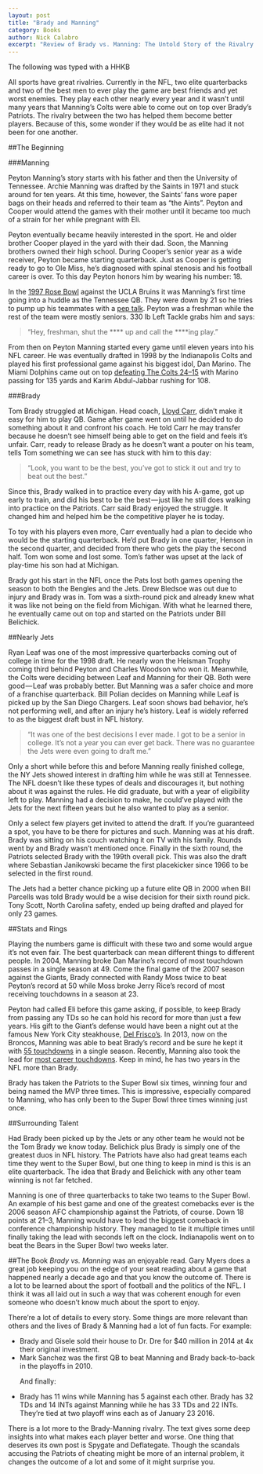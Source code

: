 ```yaml
---
layout: post
title: "Brady and Manning"
category: Books
author: Nick Calabro
excerpt: "Review of Brady vs. Manning: The Untold Story of the Rivalry That Transformed the NFL"
---
```


<meta name="twitter:card" content="summary" />
<meta name="twitter:site" content="@NickCalabs" />
<meta name="twitter:title" content="{{ page.title }}" />
<meta name="twitter:description" content="Nick Calabro's Blog" />

<div class="message">The following was typed with a HHKB</div>


All sports have great rivalries. Currently in the NFL, two elite quarterbacks and two of the best men to ever play the game are best friends and yet worst enemies. They play each other nearly every year and it wasn’t until many years that Manning’s Colts were able to come out on top over Brady’s Patriots. The rivalry between the two has helped them become better players. Because of this, some wonder if they would be as elite had it not been for one another.


##The Beginning

###Manning

Peyton Manning’s story starts with his father and then the University of Tennessee. Archie Manning was drafted by the Saints in 1971 and stuck around for ten years. At this time, however, the Saints’ fans wore paper bags on their heads and referred to their team as “the Aints”. Peyton and Cooper would attend the games with their mother until it became too much of a strain for her while pregnant with Eli.

Peyton eventually became heavily interested in the sport. He and older brother Cooper played in the yard with their dad. Soon, the Manning brothers owned their high school. During Cooper’s senior year as a wide receiver, Peyton became starting quarterback. Just as Cooper is getting ready to go to Ole Miss, he’s diagnosed with spinal stenosis and his football career is over. To this day Peyton honors him by wearing his number: 18.

In the [1997 Rose Bowl](http://articles.latimes.com/1997/sep/07/sports/sp-29900) against the UCLA Bruins it was Manning’s first time going into a huddle as the Tennessee QB. They were down by 21 so he tries to pump up his teammates with a [pep talk](https://www.youtube.com/watch?v=shZ4vf1Anq4&feature=youtu.be&t=8m1s). Peyton was a freshman while the rest of the team were mostly seniors. 330 lb Left Tackle grabs him and says:

>“Hey, freshman, shut the **** up and call the ****ing play.”

From then on Peyton Manning started every game until eleven years into his NFL career. He was eventually drafted in 1998 by the Indianapolis Colts and played his first professional game against his biggest idol, Dan Marino. The Miami Dolphins came out on top [defeating The Colts 24–15](http://www.pro-football-reference.com/boxscores/199809060clt.htm) with Marino passing for 135 yards and Karim Abdul-Jabbar rushing for 108.


###Brady

Tom Brady struggled at Michigan. Head coach, [Lloyd Carr](https://en.wikipedia.org/wiki/Lloyd_Carr), didn’t make it easy for him to play QB. Game after game went on until he decided to do something about it and confront his coach. He told Carr he may transfer because he doesn’t see himself being able to get on the field and feels it’s unfair. Carr, ready to release Brady as he doesn’t want a pouter on his team, tells Tom something we can see has stuck with him to this day:

>“Look, you want to be the best, you’ve got to stick it out and try to beat out the best.”

Since this, Brady walked in to practice every day with his A-game, got up early to train, and did his best to be the best — just like he still does walking into practice on the Patriots. Carr said Brady enjoyed the struggle. It changed him and helped him be the competitive player he is today.

To toy with his players even more, Carr eventually had a plan to decide who would be the starting quarterback. He’d put Brady in one quarter, Henson in the second quarter, and decided from there who gets the play the second half. Tom won some and lost some. Tom’s father was upset at the lack of play-time his son had at Michigan.

Brady got his start in the NFL once the Pats lost both games opening the season to both the Bengles and the Jets. Drew Bledsoe was out due to injury and Brady was in. Tom was a sixth-round pick and already knew what it was like not being on the field from Michigan. With what he learned there, he eventually came out on top and started on the Patriots under Bill Belichick.


##Nearly Jets

Ryan Leaf was one of the most impressive quarterbacks coming out of college in time for the 1998 draft. He nearly won the Heisman Trophy coming third behind Peyton and Charles Woodson who won it. Meanwhile, the Colts were deciding between Leaf and Manning for their QB. Both were good — Leaf was probably better. But Manning was a safer choice and more of a franchise quarterback. Bill Polian decides on Manning while Leaf is picked up by the San Diego Chargers. Leaf soon shows bad behavior, he’s not performing well, and after an injury he’s history. Leaf is widely referred to as the biggest draft bust in NFL history.

>“It was one of the best decisions I ever made. I got to be a senior in college. It’s not a year you can ever get back. There was no guarantee the Jets were even going to draft me.”

Only a short while before this and before Manning really finished college, the NY Jets showed interest in drafting him while he was still at Tennessee. The NFL doesn’t like these types of deals and discourages it, but nothing about it was against the rules. He did graduate, but with a year of eligibility left to play. Manning had a decision to make, he could’ve played with the Jets for the next fifteen years but he also wanted to play as a senior.

Only a select few players get invited to attend the draft. If you’re guaranteed a spot, you have to be there for pictures and such. Manning was at his draft. Brady was sitting on his couch watching it on TV with his family. Rounds went by and Brady wasn’t mentioned once. Finally in the sixth round, the Patriots selected Brady with the 199th overall pick. This was also the draft where Sebastian Janikowski became the first placekicker since 1966 to be selected in the first round.

The Jets had a better chance picking up a future elite QB in 2000 when Bill Parcells was told Brady would be a wise decision for their sixth round pick. Tony Scott, North Carolina safety, ended up being drafted and played for only 23 games.


##Stats and Rings

Playing the numbers game is difficult with these two and some would argue it’s not even fair. The best quarterback can mean different things to different people. In 2004, Manning broke Dan Marino’s record of most touchdown passes in a single season at 49. Come the final game of the 2007 season against the Giants, Brady connected with Randy Moss twice to beat Peyton’s record at 50 while Moss broke Jerry Rice’s record of most receiving touchdowns in a season at 23.

Peyton had called Eli before this game asking, if possible, to keep Brady from passing any TDs so he can hold his record for more than just a few years. His gift to the Giant’s defense would have been a night out at the famous New York City steakhouse, [Del Frisco’s](http://delfriscos.com/). In 2013, now on the Broncos, Manning was able to beat Brady’s record and be sure he kept it with [55 touchdowns](http://www.pro-football-reference.com/leaders/pass_td_single_season.htm) in a single season. Recently, Manning also took the lead for [most career touchdowns](http://www.pro-football-reference.com/leaders/pass_td_career.htm). Keep in mind, he has two years in the NFL more than Brady.

Brady has taken the Patriots to the Super Bowl six times, winning four and being named the MVP three times. This is impressive, especially compared to Manning, who has only been to the Super Bowl three times winning just once.


##Surrounding Talent

Had Brady been picked up by the Jets or any other team he would not be the Tom Brady we know today. Belichick plus Brady is simply one of the greatest duos in NFL history. The Patriots have also had great teams each time they went to the Super Bowl, but one thing to keep in mind is this is an elite quarterback. The idea that Brady and Belichick with any other team winning is not far fetched.

Manning is one of three quarterbacks to take two teams to the Super Bowl. An example of his best game and one of the greatest comebacks ever is the 2006 season AFC championship against the Patriots, of course. Down 18 points at 21–3, Manning would have to lead the biggest comeback in conference championship history. They managed to tie it multiple times until finally taking the lead with seconds left on the clock. Indianapolis went on to beat the Bears in the Super Bowl two weeks later.


##The Book
<i>Brady vs. Manning</i> was an enjoyable read. Gary Myers does a great job keeping you on the edge of your seat reading about a game that happened nearly a decade ago and that you know the outcome of. There is a lot to be learned about the sport of football and the politics of the NFL. I think it was all laid out in such a way that was coherent enough for even someone who doesn’t know much about the sport to enjoy.

There’re a lot of details to every story. Some things are more relevant than others and the lives of Brady & Manning had a lot of fun facts. For example:

<ul>
<li>Brady and Gisele sold their house to Dr. Dre for $40 million in 2014 at 4x their original investment.</li>
<li>Mark Sanchez was the first QB to beat Manning and Brady back-to-back in the playoffs in 2010.</li>

And finally:

<li>Brady has 11 wins while Manning has 5 against each other. Brady has 32 TDs and 14 INTs against Manning while he has 33 TDs and 22 INTs. They’re tied at two playoff wins each as of January 23 2016.</li>
</ul>

There is a lot more to the Brady-Manning rivalry. The text gives some deep insights into what makes each player better and worse. One thing that deserves its own post is Spygate and Deflategate. Though the scandals accusing the Patriots of cheating might be more of an internal problem, it changes the outcome of a lot and some of it might surprise you.